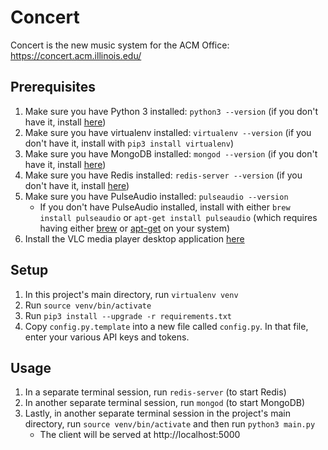 # Concert

Concert is the new music system for the ACM Office: https://concert.acm.illinois.edu/

## Prerequisites

1. Make sure you have Python 3 installed: `python3 --version` (if you don't have it, install [here](https://www.python.org/downloads/))
2. Make sure you have virtualenv installed: `virtualenv --version` (if you don't have it, install with `pip3 install virtualenv`)
3. Make sure you have MongoDB installed: `mongod --version` (if you don't have it, install [here](https://docs.mongodb.com/manual/installation/#tutorials))
4. Make sure you have Redis installed: `redis-server --version` (if you don't have it, install [here](https://redis.io/topics/quickstart))
5. Make sure you have PulseAudio installed: `pulseaudio --version`
    - If you don't have PulseAudio installed, install with either `brew install pulseaudio` or `apt-get install pulseaudio` (which requires having either [brew](https://brew.sh) or [apt-get](https://wiki.debian.org/apt-get) on your system)
6. Install the VLC media player desktop application [here](https://www.videolan.org/vlc/index.html)

## Setup
1. In this project's main directory, run `virtualenv venv`
2. Run `source venv/bin/activate`
3. Run `pip3 install --upgrade -r requirements.txt`
4. Copy `config.py.template` into a new file called `config.py`. In that file, enter your various API keys and tokens.

## Usage
1. In a separate terminal session, run `redis-server` (to start Redis)
2. In another separate terminal session, run `mongod` (to start MongoDB)
3. Lastly, in another separate terminal session in the project's main directory, run `source venv/bin/activate` and then run `python3 main.py`
    - The client will be served at http://localhost:5000

